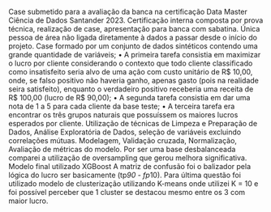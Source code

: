 Case submetido para a avaliação da banca na certificação Data Master Ciência de Dados Santander 2023.
Certificação interna composta por prova técnica, realização de case, apresentação para banca com sabatina. Única pessoa de área não ligada diretamente à dados a passar desde o início do projeto.
Case formado por um conjunto de dados sintéticos contendo uma grande quantidade de variáveis; 
•	A primeira tarefa consistia em maximizar o lucro por cliente considerando o contexto que todo cliente classificado como insatisfeito seria alvo de uma ação com custo unitário de R$ 10,00, onde, se falso positivo não haveria ganho, apenas gasto (pois na realidade seira satisfeito), enquanto o verdadeiro positivo receberia uma receita de R$ 100,00 (lucro de R$ 90,00);
•	A segunda tarefa consistia em dar uma nota de 1 a 5 para cada cliente da base teste;
•	A terceira tarefa era encontrar os três grupos naturais que possuíssem os maiores lucros esperados por cliente.
Utilização de técnicas de Limpeza e Preparação de Dados, Análise Exploratória de Dados, seleção de variáveis excluindo correlações mútuas. Modelagem, Validação cruzada, Normalização, Avaliação de métricas do modelo. Por ser uma base desbalanceada comparei a utilização de oversampling que gerou melhora significativa. Modelo final utilizado XGBoost
A matriz de confusão foi o balizador pela lógica do lucro ser basicamente (tp*90 - fp*10).
Para última questão foi utilizado modelo de clusterização utilizando K-means onde utilizei K = 10 e foi possível perceber que 1 cluster se destacou mesmo entre os 3 com maior lucro.
